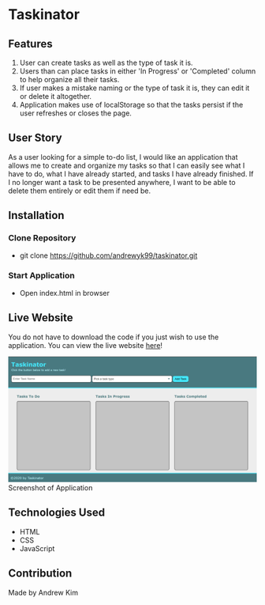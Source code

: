 # Taskinator

## Features
1. User can create tasks as well as the type of task it is.
2. Users than can place tasks in either 'In Progress' or 'Completed' column to help organize all their tasks.
3. If user makes a mistake naming or the type of task it is, they can edit it or delete it altogether.
4. Application makes use of localStorage so that the tasks persist if the user refreshes or closes the page.

## User Story
As a user looking for a simple to-do list, I would like an application that allows me to create and organize my tasks so that I can easily see what I have to do, what I have already started, and tasks I have already finished. If I no longer want a task to be presented anywhere, I want to be able to delete them entirely or edit them if need be.

## Installation
### Clone Repository
* git clone https://github.com/andrewyk99/taskinator.git

### Start Application
* Open index.html in browser

## Live Website
You do not have to download the code if you just wish to use the application. You can view the live website [here](https://andrewyk99.github.io/taskinator/)!

![screenshot of website](./assets/images/screenshot.png?raw=true "Screenshot")
Screenshot of Application

## Technologies Used
* HTML
* CSS
* JavaScript

## Contribution
Made by Andrew Kim
